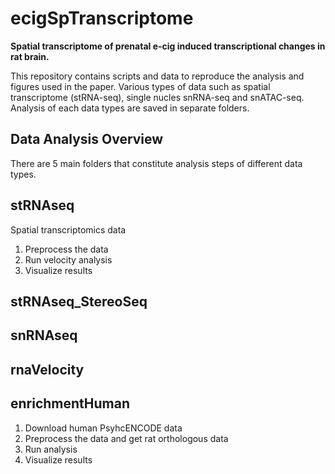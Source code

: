 # ecigSpTranscriptome
**Spatial transcriptome of prenatal e-cig induced transcriptional changes in rat brain.**


This repository contains scripts and data to reproduce the analysis and figures used in the paper.
Various types of data such as spatial transcriptome (stRNA-seq), single nucles snRNA-seq and snATAC-seq.
Analysis of each data types are saved in separate folders.


## Data Analysis Overview
There are 5 main folders that constitute analysis steps of different data types.


## **stRNAseq** 
Spatial transcriptomics data
1. Preprocess the data
2. Run velocity analysis
3. Visualize results

## **stRNAseq_StereoSeq**

## **snRNAseq**

## **rnaVelocity**

## **enrichmentHuman**
1. Download human PsyhcENCODE data
2. Preprocess the data and get rat orthologous data
3. Run analysis
4. Visualize results

